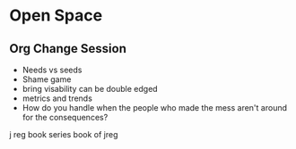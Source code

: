 # Open Space

## Org Change Session

- Needs vs seeds
- Shame game
- bring visability can be double edged
- metrics and trends
- How do you handle when the people who made the mess aren't around for the consequences?

j reg book series book of jreg

